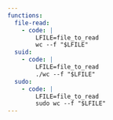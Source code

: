 ```yaml
---
functions:
  file-read:
    - code: |
        LFILE=file_to_read
        wc --f "$LFILE"
  suid:
    - code: |
        LFILE=file_to_read
        ./wc --f "$LFILE"
  sudo:
    - code: |
        LFILE=file_to_read
        sudo wc --f "$LFILE"
---
```

